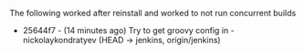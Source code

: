 The following worked  after reinstall  and  worked to not run concurrent builds

* 25644f7 - (14 minutes ago) Try to get groovy config in - nickolaykondratyev (HEAD -> jenkins, origin/jenkins)
